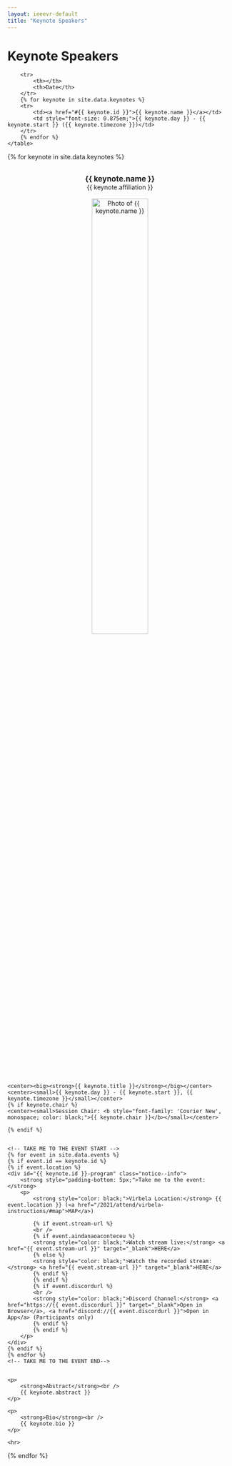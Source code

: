 ```yaml
---
layout: ieeevr-default
title: "Keynote Speakers"
---
```


<style>
    .styled-table {
        border-collapse: collapse;
        margin: 25px 0;
        font-size: 0.9em;
        font-family: sans-serif;
        /*min-width: 400px;*/
        box-shadow: 0 0 20px rgba(0, 0, 0, 0.15);
        display: table;
    }

    .styled-table thead tr {
        background-color: #00aeef;
        color: #ffffff;
        text-align: left;
    }

    .styled-table th,
    .styled-table td {
        padding: 12px 15px;
    }

    .styled-table tbody tr {
        border-bottom: 1px solid #dddddd;
    }

    .styled-table tbody tr:nth-of-type(even) {
        background-color: #f3f3f3;
    }

    .styled-table tbody tr:last-of-type {
        border-bottom: 2px solid #00aeef;
    }

    .styled-table tbody tr.active-row {
        font-weight: bold;
        color: #00aeef;
    }

</style>

<h1>Keynote Speakers</h1>

<div>
    <table class="styled-table">

        <tr>
            <th></th>
            <th>Date</th>
        </tr>
        {% for keynote in site.data.keynotes %}
        <tr>
            <td><a href="#{{ keynote.id }}">{{ keynote.name }}</a></td>
            <td style="font-size: 0.875em;">{{ keynote.day }} - {{ keynote.start }} ({{ keynote.timezone }})</td>
        </tr>
        {% endfor %}
    </table>
</div>


{% for keynote in site.data.keynotes %}

<br />
<div id="{{ keynote.id }}">
    <center><strong><big>{{ keynote.name }}</big></strong></center>
    <center>{{ keynote.affiliation }}</center>
    <br />
    <center><img src="{{ keynote.photo }}" alt="Photo of {{ keynote.name }}" width="50%"></center>
    <br />

    <center><big><strong>{{ keynote.title }}</strong></big></center>
    <center><small>{{ keynote.day }} - {{ keynote.start }}, {{ keynote.timezone }}</small></center>
    {% if keynote.chair %}
    <center><small>Session Chair: <b style="font-family: 'Courier New', monospace; color: black;">{{ keynote.chair }}</b></small></center>
    
    {% endif %}
    
    
    <!-- TAKE ME TO THE EVENT START -->
    {% for event in site.data.events %}
    {% if event.id == keynote.id %}
    {% if event.location %}
    <div id="{{ keynote.id }}-program" class="notice--info">
        <strong style="padding-bottom: 5px;">Take me to the event:</strong>
        <p>
            <strong style="color: black;">Virbela Location:</strong> {{ event.location }} (<a href="/2021/attend/virbela-instructions/#map">MAP</a>)

            {% if event.stream-url %}
            <br />
            {% if event.aindanaoaconteceu %}
            <strong style="color: black;">Watch stream live:</strong> <a href="{{ event.stream-url }}" target="_blank">HERE</a>
            {% else %}
            <strong style="color: black;">Watch the recorded stream:</strong> <a href="{{ event.stream-url }}" target="_blank">HERE</a>
            {% endif %}
            {% endif %}
            {% if event.discordurl %}
            <br />
            <strong style="color: black;">Discord Channel:</strong> <a href="https://{{ event.discordurl }}" target="_blank">Open in Browser</a>, <a href="discord://{{ event.discordurl }}">Open in App</a> (Participants only)
            {% endif %}
            {% endif %}
        </p>
    </div>
    {% endif %}
    {% endfor %}
    <!-- TAKE ME TO THE EVENT END-->
    
    
    <p>
        <strong>Abstract</strong><br />
        {{ keynote.abstract }}
    </p>

    <p>
        <strong>Bio</strong><br />
        {{ keynote.bio }}
    </p>
    
    <hr>

</div>

{% endfor %}

